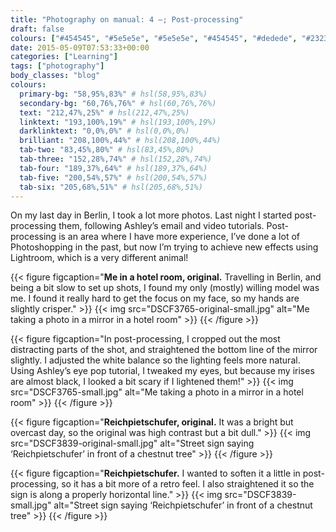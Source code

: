 ```yaml
---
title: "Photography on manual: 4 –; Post-processing"
draft: false
colours: ["#454545", "#5e5e5e", "#5e5e5e", "#454545", "#dedede", "#232323", "#dedede"]
date: 2015-05-09T07:53:33+00:00
categories: ["Learning"]
tags: ["photography"]
body_classes: "blog"
colours:
  primary-bg: "58,95%,83%" # hsl(58,95%,83%)
  secondary-bg: "60,76%,76%" # hsl(60,76%,76%)
  text: "212,47%,25%" # hsl(212,47%,25%)
  linktext: "193,100%,19%" # hsl(193,100%,19%)
  darklinktext: "0,0%,0%" # hsl(0,0%,0%)
  brilliant: "208,100%,44%" # hsl(208,100%,44%)
  tab-two: "83,45%,80%" # hsl(83,45%,80%)
  tab-three: "152,28%,74%" # hsl(152,28%,74%)
  tab-four: "189,37%,64%" # hsl(189,37%,64%)
  tab-five: "200,54%,57%" # hsl(200,54%,57%)
  tab-six: "205,68%,51%" # hsl(205,68%,51%)
---
```


On my last day in Berlin, I took a lot more photos. Last night I started post-processing them, following Ashley’s email and video tutorials. Post-processing is an area where I have more experience, I’ve done a lot of Photoshopping in the past, but now I’m trying to achieve new effects using Lightroom, which is a very different animal!

{{< figure figcaption="**Me in a hotel room, original.** Travelling in Berlin, and being a bit slow to set up shots, I found my only (mostly) willing model was me. I found it really hard to get the focus on my face, so my hands are slightly crisper." >}}
  {{< img src="DSCF3765-original-small.jpg" alt="Me taking a photo in a mirror in a hotel room" >}}
{{< /figure >}}

{{< figure figcaption="In post-processing, I cropped out the most distracting parts of the shot, and straightened the bottom line of the mirror slightly. I adjusted the white balance so the lighting feels more natural. Using Ashley’s eye pop tutorial, I tweaked my eyes, but because my irises are almost black, I looked a bit scary if I lightened them!" >}}
  {{< img src="DSCF3765-small.jpg" alt="Me taking a photo in a mirror in a hotel room" >}}
{{< /figure >}}

{{< figure figcaption="**Reichpietschufer, original.** It was a bright but overcast day, so the original was high contrast but a bit dull." >}}
  {{< img src="DSCF3839-original-small.jpg" alt="Street sign saying ‘Reichpietschufer’ in front of a chestnut tree" >}}
{{< /figure >}}

{{< figure figcaption="**Reichpietschufer.** I wanted to soften it a little in post-processing, so it has a bit more of a retro feel. I also straightened it so the sign is along a properly horizontal line." >}}
  {{< img src="DSCF3839-small.jpg" alt="Street sign saying ‘Reichpietschufer’ in front of a chestnut tree" >}}
{{< /figure >}}

